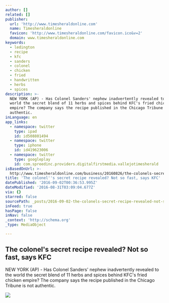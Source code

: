 ```yaml
---
author: []
related: []
publisher:
  url: 'http://www.timesheraldonline.com'
  name: Timesheraldonline
  favicon: 'http://www.timesheraldonline.com/favicon.ico&v=2'
  domain: www.timesheraldonline.com
keywords:
  - ledington
  - recipe
  - kfc
  - sanders
  - colonel
  - chicken
  - fried
  - handwritten
  - herbs
  - spices
description: >-
  NEW YORK (AP) - Has Colonel Sanders' nephew inadvertently revealed to the
  world the secret blend of 11 herbs and spices behind KFC's fried chicken
  empire? The company says the recipe published in the Chicago Tribune is not
  authentic.
inLanguage: en
app_links:
  - namespace: twitter
    type: ipad
    id: id508801494
  - namespace: twitter
    type: iphone
    id: id419623006
  - namespace: twitter
    type: googleplay
    id: com.spreedinc.providers.digitalfirstmedia.vallejotimesherald
isBasedOnUrl: >-
  http://www.timesheraldonline.com/business/20160826/the-colonels-secret-recipe-revealed-not-so-fast-says-kfc
title: 'The colonel''s secret recipe revealed? Not so fast, says KFC'
datePublished: '2016-09-02T00:36:53.995Z'
dateModified: '2016-08-31T03:09:04.677Z'
via: {}
starred: false
sourcePath: _posts/2016-09-02-the-colonels-secret-recipe-revealed-not-so-fast-says-kfc.md
inFeed: true
hasPage: false
inNav: false
_context: 'http://schema.org'
_type: MediaObject

---
```

<article style=""><h1>The colonel's secret recipe revealed? Not so fast, says KFC</h1><p>NEW YORK (AP) - Has Colonel Sanders' nephew inadvertently revealed to the world the secret blend of 11 herbs and spices behind KFC's fried chicken empire? The company says the recipe published in the Chicago Tribune is not authentic.</p><img src="http://local.timesheraldonline.com/common/dfm/assets/logos/small/timesheraldonline.png?082016" /></article>